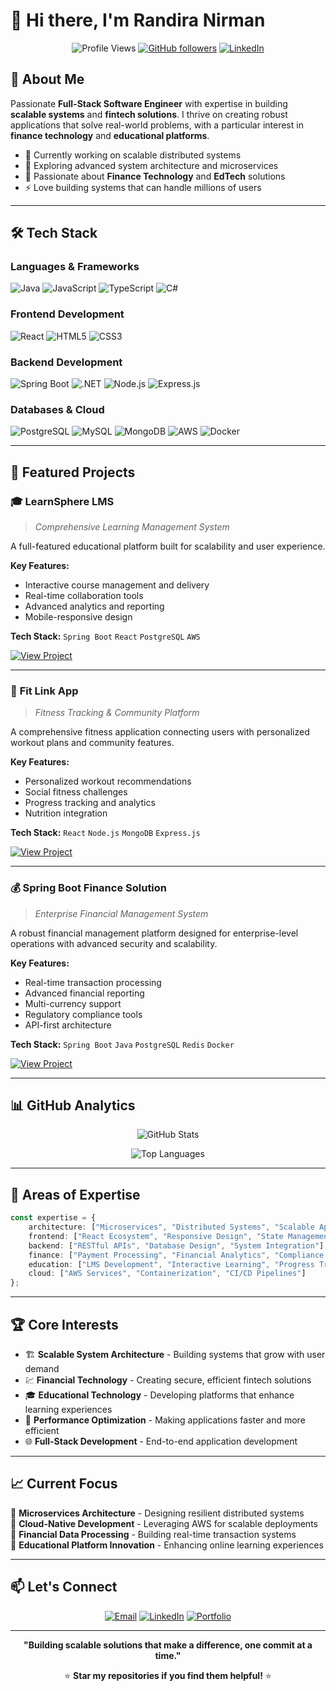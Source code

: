 # 👋 Hi there, I'm Randira Nirman

<div align="center">
  
  ![Profile Views](https://komarev.com/ghpvc/?username=randiranirman&color=brightgreen)
  [![GitHub followers](https://img.shields.io/github/followers/randiranirman?label=Follow&style=social)](https://github.com/randiranirman)
  [![LinkedIn](https://img.shields.io/badge/-LinkedIn-blue?style=flat-square&logo=Linkedin&logoColor=white&link=your-linkedin-url)](your-linkedin-url)
  
</div>

## 🚀 About Me

Passionate **Full-Stack Software Engineer** with expertise in building **scalable systems** and **fintech solutions**. I thrive on creating robust applications that solve real-world problems, with a particular interest in **finance technology** and **educational platforms**.

- 🔭 Currently working on scalable distributed systems
- 🌱 Exploring advanced system architecture and microservices
- 💼 Passionate about **Finance Technology** and **EdTech** solutions
- ⚡ Love building systems that can handle millions of users

---

## 🛠️ Tech Stack

### **Languages & Frameworks**
![Java](https://img.shields.io/badge/-Java-007396?style=flat-square&logo=java&logoColor=white)
![JavaScript](https://img.shields.io/badge/-JavaScript-F7DF1E?style=flat-square&logo=javascript&logoColor=black)
![TypeScript](https://img.shields.io/badge/-TypeScript-3178C6?style=flat-square&logo=typescript&logoColor=white)
![C#](https://img.shields.io/badge/-C%23-239120?style=flat-square&logo=c-sharp&logoColor=white)

### **Frontend Development**
![React](https://img.shields.io/badge/-React-61DAFB?style=flat-square&logo=react&logoColor=black)
![HTML5](https://img.shields.io/badge/-HTML5-E34F26?style=flat-square&logo=html5&logoColor=white)
![CSS3](https://img.shields.io/badge/-CSS3-1572B6?style=flat-square&logo=css3&logoColor=white)

### **Backend Development**
![Spring Boot](https://img.shields.io/badge/-Spring%20Boot-6DB33F?style=flat-square&logo=spring-boot&logoColor=white)
![.NET](https://img.shields.io/badge/-.NET-512BD4?style=flat-square&logo=.net&logoColor=white)
![Node.js](https://img.shields.io/badge/-Node.js-339933?style=flat-square&logo=node.js&logoColor=white)
![Express.js](https://img.shields.io/badge/-Express.js-000000?style=flat-square&logo=express&logoColor=white)

### **Databases & Cloud**
![PostgreSQL](https://img.shields.io/badge/-PostgreSQL-336791?style=flat-square&logo=postgresql&logoColor=white)
![MySQL](https://img.shields.io/badge/-MySQL-4479A1?style=flat-square&logo=mysql&logoColor=white)
![MongoDB](https://img.shields.io/badge/-MongoDB-47A248?style=flat-square&logo=mongodb&logoColor=white)
![AWS](https://img.shields.io/badge/-AWS-232F3E?style=flat-square&logo=amazon-aws&logoColor=white)
![Docker](https://img.shields.io/badge/-Docker-2496ED?style=flat-square&logo=docker&logoColor=white)

---

## 🌟 Featured Projects

### 🎓 **LearnSphere LMS**
> *Comprehensive Learning Management System*

A full-featured educational platform built for scalability and user experience.

**Key Features:**
- Interactive course management and delivery
- Real-time collaboration tools
- Advanced analytics and reporting
- Mobile-responsive design

**Tech Stack:** `Spring Boot` `React` `PostgreSQL` `AWS`

[![View Project](https://img.shields.io/badge/View%20Project-brightgreen?style=for-the-badge)](https://github.com/yourusername/learnsphere-lms)

---

### 💪 **Fit Link App**
> *Fitness Tracking & Community Platform*

A comprehensive fitness application connecting users with personalized workout plans and community features.

**Key Features:**
- Personalized workout recommendations
- Social fitness challenges
- Progress tracking and analytics
- Nutrition integration

**Tech Stack:** `React` `Node.js` `MongoDB` `Express.js`

[![View Project](https://img.shields.io/badge/View%20Project-brightgreen?style=for-the-badge)](https://github.com/yourusername/fit-link-app)

---

### 💰 **Spring Boot Finance Solution**
> *Enterprise Financial Management System*

A robust financial management platform designed for enterprise-level operations with advanced security and scalability.

**Key Features:**
- Real-time transaction processing
- Advanced financial reporting
- Multi-currency support
- Regulatory compliance tools
- API-first architecture

**Tech Stack:** `Spring Boot` `Java` `PostgreSQL` `Redis` `Docker`

[![View Project](https://img.shields.io/badge/View%20Project-brightgreen?style=for-the-badge)](https://github.com/yourusername/finance-solution)

---

## 📊 GitHub Analytics

<div align="center">
  
  ![GitHub Stats](https://github-readme-stats.vercel.app/api?username=randiranirman&show_icons=true&theme=radical&hide_border=true)
  
  ![Top Languages](https://github-readme-stats.vercel.app/api/top-langs/?username=randiranirman&layout=compact&theme=radical&hide_border=true)
  
</div>

---

## 🎯 Areas of Expertise

```typescript
const expertise = {
    architecture: ["Microservices", "Distributed Systems", "Scalable Applications"],
    frontend: ["React Ecosystem", "Responsive Design", "State Management"],
    backend: ["RESTful APIs", "Database Design", "System Integration"],
    finance: ["Payment Processing", "Financial Analytics", "Compliance Systems"],
    education: ["LMS Development", "Interactive Learning", "Progress Tracking"],
    cloud: ["AWS Services", "Containerization", "CI/CD Pipelines"]
};
```

---

## 🏆 Core Interests

- 🏗️ **Scalable System Architecture** - Building systems that grow with user demand
- 💹 **Financial Technology** - Creating secure, efficient fintech solutions  
- 🎓 **Educational Technology** - Developing platforms that enhance learning experiences
- 🔧 **Performance Optimization** - Making applications faster and more efficient
- 🌐 **Full-Stack Development** - End-to-end application development

---

## 📈 Current Focus

🔸 **Microservices Architecture** - Designing resilient distributed systems  
🔸 **Cloud-Native Development** - Leveraging AWS for scalable deployments  
🔸 **Financial Data Processing** - Building real-time transaction systems  
🔸 **Educational Platform Innovation** - Enhancing online learning experiences  

---

## 📫 Let's Connect

<div align="center">
  
  [![Email](https://img.shields.io/badge/-Email-D14836?style=for-the-badge&logo=gmail&logoColor=white)](mailto:randiranirman20011210@gmail.com)
  [![LinkedIn](https://img.shields.io/badge/-LinkedIn-0077B5?style=for-the-badge&logo=linkedin&logoColor=white)](https://linkedin.com/in/yourprofile)
  [![Portfolio](https://img.shields.io/badge/-Portfolio-000000?style=for-the-badge&logo=react&logoColor=white)](https://yourportfolio.com)
  
</div>

---

<div align="center">
  
  **"Building scalable solutions that make a difference, one commit at a time."**
  
  ⭐ **Star my repositories if you find them helpful!** ⭐
  
</div>
